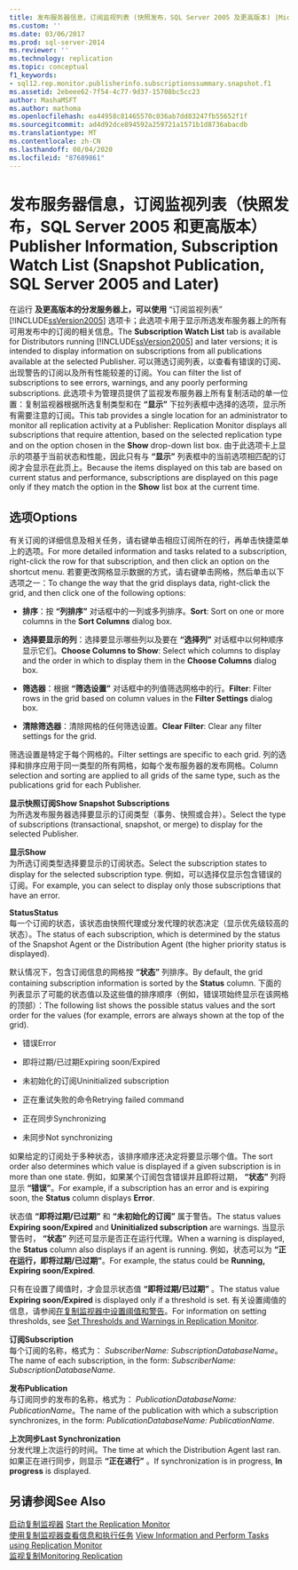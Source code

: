 ```yaml
---
title: 发布服务器信息，订阅监视列表 (快照发布，SQL Server 2005 及更高版本) |Microsoft Docs
ms.custom: ''
ms.date: 03/06/2017
ms.prod: sql-server-2014
ms.reviewer: ''
ms.technology: replication
ms.topic: conceptual
f1_keywords:
- sql12.rep.monitor.publisherinfo.subscriptionssummary.snapshot.f1
ms.assetid: 2ebeee62-7f54-4c77-9d37-15708bc5cc23
author: MashaMSFT
ms.author: mathoma
ms.openlocfilehash: ea44958c81465570c036ab7dd83247fb55652f1f
ms.sourcegitcommit: ad4d92dce894592a259721a1571b1d8736abacdb
ms.translationtype: MT
ms.contentlocale: zh-CN
ms.lasthandoff: 08/04/2020
ms.locfileid: "87689861"
---
```

# <a name="publisher-information-subscription-watch-list-snapshot-publication-sql-server-2005-and-later"></a><span data-ttu-id="0289e-102">发布服务器信息，订阅监视列表（快照发布，SQL Server 2005 和更高版本）</span><span class="sxs-lookup"><span data-stu-id="0289e-102">Publisher Information, Subscription Watch List (Snapshot Publication, SQL Server 2005 and Later)</span></span>
  <span data-ttu-id="0289e-103">在运行 **及更高版本的分发服务器上，可以使用** “订阅监视列表” [!INCLUDE[ssVersion2005](../../includes/ssversion2005-md.md)] 选项卡；此选项卡用于显示所选发布服务器上的所有可用发布中的订阅的相关信息。</span><span class="sxs-lookup"><span data-stu-id="0289e-103">The **Subscription Watch List** tab is available for Distributors running [!INCLUDE[ssVersion2005](../../includes/ssversion2005-md.md)] and later versions; it is intended to display information on subscriptions from all publications available at the selected Publisher.</span></span> <span data-ttu-id="0289e-104">可以筛选订阅列表，以查看有错误的订阅、出现警告的订阅以及所有性能较差的订阅。</span><span class="sxs-lookup"><span data-stu-id="0289e-104">You can filter the list of subscriptions to see errors, warnings, and any poorly performing subscriptions.</span></span> <span data-ttu-id="0289e-105">此选项卡为管理员提供了监视发布服务器上所有复制活动的单一位置：复制监视器根据所选复制类型和在 **“显示”** 下拉列表框中选择的选项，显示所有需要注意的订阅。</span><span class="sxs-lookup"><span data-stu-id="0289e-105">This tab provides a single location for an administrator to monitor all replication activity at a Publisher: Replication Monitor displays all subscriptions that require attention, based on the selected replication type and on the option chosen in the **Show** drop-down list box.</span></span> <span data-ttu-id="0289e-106">由于此选项卡上显示的项基于当前状态和性能，因此只有与 **“显示”** 列表框中的当前选项相匹配的订阅才会显示在此页上。</span><span class="sxs-lookup"><span data-stu-id="0289e-106">Because the items displayed on this tab are based on current status and performance, subscriptions are displayed on this page only if they match the option in the **Show** list box at the current time.</span></span>  
  
## <a name="options"></a><span data-ttu-id="0289e-107">选项</span><span class="sxs-lookup"><span data-stu-id="0289e-107">Options</span></span>  
 <span data-ttu-id="0289e-108">有关订阅的详细信息及相关任务，请右键单击相应订阅所在的行，再单击快捷菜单上的选项。</span><span class="sxs-lookup"><span data-stu-id="0289e-108">For more detailed information and tasks related to a subscription, right-click the row for that subscription, and then click an option on the shortcut menu.</span></span> <span data-ttu-id="0289e-109">若要更改网格显示数据的方式，请右键单击网格，然后单击以下选项之一：</span><span class="sxs-lookup"><span data-stu-id="0289e-109">To change the way that the grid displays data, right-click the grid, and then click one of the following options:</span></span>  
  
-   <span data-ttu-id="0289e-110">**排序**：按 **“列排序”** 对话框中的一列或多列排序。</span><span class="sxs-lookup"><span data-stu-id="0289e-110">**Sort**: Sort on one or more columns in the **Sort Columns** dialog box.</span></span>  
  
-   <span data-ttu-id="0289e-111">**选择要显示的列**：选择要显示哪些列以及要在 **“选择列”** 对话框中以何种顺序显示它们。</span><span class="sxs-lookup"><span data-stu-id="0289e-111">**Choose Columns to Show**: Select which columns to display and the order in which to display them in the **Choose Columns** dialog box.</span></span>  
  
-   <span data-ttu-id="0289e-112">**筛选器**：根据 **“筛选设置”** 对话框中的列值筛选网格中的行。</span><span class="sxs-lookup"><span data-stu-id="0289e-112">**Filter**: Filter rows in the grid based on column values in the **Filter Settings** dialog box.</span></span>  
  
-   <span data-ttu-id="0289e-113">**清除筛选器**：清除网格的任何筛选设置。</span><span class="sxs-lookup"><span data-stu-id="0289e-113">**Clear Filter**: Clear any filter settings for the grid.</span></span>  
  
 <span data-ttu-id="0289e-114">筛选设置是特定于每个网格的。</span><span class="sxs-lookup"><span data-stu-id="0289e-114">Filter settings are specific to each grid.</span></span> <span data-ttu-id="0289e-115">列的选择和排序应用于同一类型的所有网格，如每个发布服务器的发布网格。</span><span class="sxs-lookup"><span data-stu-id="0289e-115">Column selection and sorting are applied to all grids of the same type, such as the publications grid for each Publisher.</span></span>  
  
 <span data-ttu-id="0289e-116">**显示快照订阅**</span><span class="sxs-lookup"><span data-stu-id="0289e-116">**Show Snapshot Subscriptions**</span></span>  
 <span data-ttu-id="0289e-117">为所选发布服务器选择要显示的订阅类型（事务、快照或合并）。</span><span class="sxs-lookup"><span data-stu-id="0289e-117">Select the type of subscriptions (transactional, snapshot, or merge) to display for the selected Publisher.</span></span>  
  
 <span data-ttu-id="0289e-118">**显示**</span><span class="sxs-lookup"><span data-stu-id="0289e-118">**Show**</span></span>  
 <span data-ttu-id="0289e-119">为所选订阅类型选择要显示的订阅状态。</span><span class="sxs-lookup"><span data-stu-id="0289e-119">Select the subscription states to display for the selected subscription type.</span></span> <span data-ttu-id="0289e-120">例如，可以选择仅显示包含错误的订阅。</span><span class="sxs-lookup"><span data-stu-id="0289e-120">For example, you can select to display only those subscriptions that have an error.</span></span>  
  
 <span data-ttu-id="0289e-121">**Status**</span><span class="sxs-lookup"><span data-stu-id="0289e-121">**Status**</span></span>  
 <span data-ttu-id="0289e-122">每一个订阅的状态，该状态由快照代理或分发代理的状态决定（显示优先级较高的状态）。</span><span class="sxs-lookup"><span data-stu-id="0289e-122">The status of each subscription, which is determined by the status of the Snapshot Agent or the Distribution Agent (the higher priority status is displayed).</span></span>  
  
 <span data-ttu-id="0289e-123">默认情况下，包含订阅信息的网格按 **“状态”** 列排序。</span><span class="sxs-lookup"><span data-stu-id="0289e-123">By default, the grid containing subscription information is sorted by the **Status** column.</span></span> <span data-ttu-id="0289e-124">下面的列表显示了可能的状态值以及这些值的排序顺序（例如，错误项始终显示在该网格的顶部）：</span><span class="sxs-lookup"><span data-stu-id="0289e-124">The following list shows the possible status values and the sort order for the values (for example, errors are always shown at the top of the grid).</span></span>  
  
-   <span data-ttu-id="0289e-125">错误</span><span class="sxs-lookup"><span data-stu-id="0289e-125">Error</span></span>  
  
-   <span data-ttu-id="0289e-126">即将过期/已过期</span><span class="sxs-lookup"><span data-stu-id="0289e-126">Expiring soon/Expired</span></span>  
  
-   <span data-ttu-id="0289e-127">未初始化的订阅</span><span class="sxs-lookup"><span data-stu-id="0289e-127">Uninitialized subscription</span></span>  
  
-   <span data-ttu-id="0289e-128">正在重试失败的命令</span><span class="sxs-lookup"><span data-stu-id="0289e-128">Retrying failed command</span></span>  
  
-   <span data-ttu-id="0289e-129">正在同步</span><span class="sxs-lookup"><span data-stu-id="0289e-129">Synchronizing</span></span>  
  
-   <span data-ttu-id="0289e-130">未同步</span><span class="sxs-lookup"><span data-stu-id="0289e-130">Not synchronizing</span></span>  
  
 <span data-ttu-id="0289e-131">如果给定的订阅处于多种状态，该排序顺序还决定将要显示哪个值。</span><span class="sxs-lookup"><span data-stu-id="0289e-131">The sort order also determines which value is displayed if a given subscription is in more than one state.</span></span> <span data-ttu-id="0289e-132">例如，如果某个订阅包含错误并且即将过期， **“状态”** 列将显示 **“错误”**。</span><span class="sxs-lookup"><span data-stu-id="0289e-132">For example, if a subscription has an error and is expiring soon, the **Status** column displays **Error**.</span></span>  
  
 <span data-ttu-id="0289e-133">状态值 **“即将过期/已过期”** 和 **“未初始化的订阅”** 属于警告。</span><span class="sxs-lookup"><span data-stu-id="0289e-133">The status values **Expiring soon/Expired** and **Uninitialized subscription** are warnings.</span></span> <span data-ttu-id="0289e-134">当显示警告时， **“状态”** 列还可显示是否正在运行代理。</span><span class="sxs-lookup"><span data-stu-id="0289e-134">When a warning is displayed, the **Status** column also displays if an agent is running.</span></span> <span data-ttu-id="0289e-135">例如，状态可以为 **“正在运行，即将过期/已过期”**。</span><span class="sxs-lookup"><span data-stu-id="0289e-135">For example, the status could be **Running, Expiring soon/Expired**.</span></span>  
  
 <span data-ttu-id="0289e-136">只有在设置了阈值时，才会显示状态值 **“即将过期/已过期”** 。</span><span class="sxs-lookup"><span data-stu-id="0289e-136">The status value **Expiring soon/Expired** is displayed only if a threshold is set.</span></span> <span data-ttu-id="0289e-137">有关设置阈值的信息，请参阅[在复制监视器中设置阈值和警告](monitor/set-thresholds-and-warnings-in-replication-monitor.md)。</span><span class="sxs-lookup"><span data-stu-id="0289e-137">For information on setting thresholds, see [Set Thresholds and Warnings in Replication Monitor](monitor/set-thresholds-and-warnings-in-replication-monitor.md).</span></span>  
  
 <span data-ttu-id="0289e-138">**订阅**</span><span class="sxs-lookup"><span data-stu-id="0289e-138">**Subscription**</span></span>  
 <span data-ttu-id="0289e-139">每个订阅的名称，格式为： *SubscriberName: SubscriptionDatabaseName*。</span><span class="sxs-lookup"><span data-stu-id="0289e-139">The name of each subscription, in the form: *SubscriberName: SubscriptionDatabaseName*.</span></span>  
  
 <span data-ttu-id="0289e-140">**发布**</span><span class="sxs-lookup"><span data-stu-id="0289e-140">**Publication**</span></span>  
 <span data-ttu-id="0289e-141">与订阅同步的发布的名称，格式为： *PublicationDatabaseName: PublicationName*。</span><span class="sxs-lookup"><span data-stu-id="0289e-141">The name of the publication with which a subscription synchronizes, in the form: *PublicationDatabaseName: PublicationName*.</span></span>  
  
 <span data-ttu-id="0289e-142">**上次同步**</span><span class="sxs-lookup"><span data-stu-id="0289e-142">**Last Synchronization**</span></span>  
 <span data-ttu-id="0289e-143">分发代理上次运行的时间。</span><span class="sxs-lookup"><span data-stu-id="0289e-143">The time at which the Distribution Agent last ran.</span></span> <span data-ttu-id="0289e-144">如果正在进行同步，则显示 **“正在进行”** 。</span><span class="sxs-lookup"><span data-stu-id="0289e-144">If synchronization is in progress, **In progress** is displayed.</span></span>  
  
## <a name="see-also"></a><span data-ttu-id="0289e-145">另请参阅</span><span class="sxs-lookup"><span data-stu-id="0289e-145">See Also</span></span>  
 <span data-ttu-id="0289e-146">[启动复制监视器](monitor/start-the-replication-monitor.md) </span><span class="sxs-lookup"><span data-stu-id="0289e-146">[Start the Replication Monitor](monitor/start-the-replication-monitor.md) </span></span>  
 <span data-ttu-id="0289e-147">[使用复制监视器查看信息和执行任务](monitor/view-information-and-perform-tasks-replication-monitor.md) </span><span class="sxs-lookup"><span data-stu-id="0289e-147">[View Information and Perform Tasks using Replication Monitor](monitor/view-information-and-perform-tasks-replication-monitor.md) </span></span>  
 [<span data-ttu-id="0289e-148">监视复制</span><span class="sxs-lookup"><span data-stu-id="0289e-148">Monitoring Replication</span></span>](monitoring-replication.md)  
  
  
